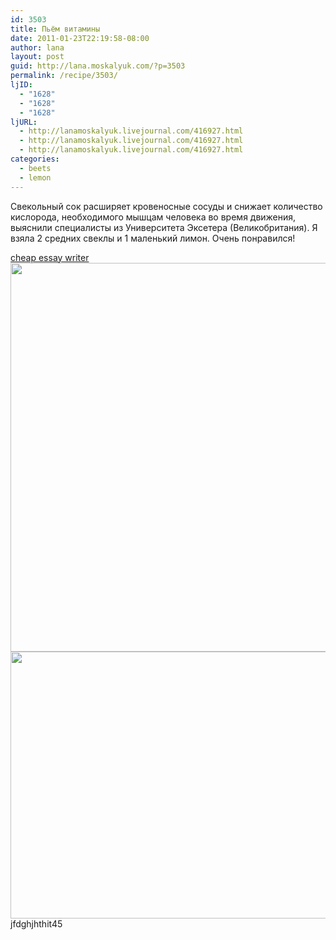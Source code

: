 ```yaml
---
id: 3503
title: Пьём витамины
date: 2011-01-23T22:19:58-08:00
author: lana
layout: post
guid: http://lana.moskalyuk.com/?p=3503
permalink: /recipe/3503/
ljID:
  - "1628"
  - "1628"
  - "1628"
ljURL:
  - http://lanamoskalyuk.livejournal.com/416927.html
  - http://lanamoskalyuk.livejournal.com/416927.html
  - http://lanamoskalyuk.livejournal.com/416927.html
categories:
  - beets
  - lemon
---
```

Свекольный сок расширяет кровеносные сосуды и снижает количество кислорода, необходимого мышцам человека во время движения, выяснили специалисты из Университета Эксетера (Великобритания). Я взяла 2 средних свеклы и 1 маленький лимон. Очень понравился!

<div>
  <a href='http://onlineessaywriterss.com/' title='cheap essay writer'>cheap essay writer</a>
</div>

<img loading="lazy" class="alignnone" title="beet juice" src="http://farm6.static.flickr.com/5086/5383087355_5912bbe1a4_z.jpg" alt="" width="640" height="622" /> 

<img loading="lazy" class="alignnone" title="beet juice" src="http://farm6.static.flickr.com/5283/5383085487_4375c72d33_z.jpg" alt="" width="640" height="427" /> 

<div>
  jfdghjhthit45
</div>